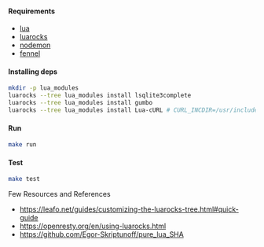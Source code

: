 #### Requirements
* [lua](https://www.lua.org)
* [luarocks](https://luarocks.org)
* [nodemon](https://www.npmjs.com/package//nodemon)
* [fennel](https://fennel-lang.org)

#### Installing deps
```bash
mkdir -p lua_modules
luarocks --tree lua_modules install lsqlite3complete
luarocks --tree lua_modules install gumbo
luarocks --tree lua_modules install Lua-cURL # CURL_INCDIR=/usr/include/x86_64-linux-gnu/
```

#### Run
```bash
make run
```

#### Test
```bash
make test
```

Few Resources and References

* https://leafo.net/guides/customizing-the-luarocks-tree.html#quick-guide
* https://openresty.org/en/using-luarocks.html
* https://github.com/Egor-Skriptunoff/pure_lua_SHA
